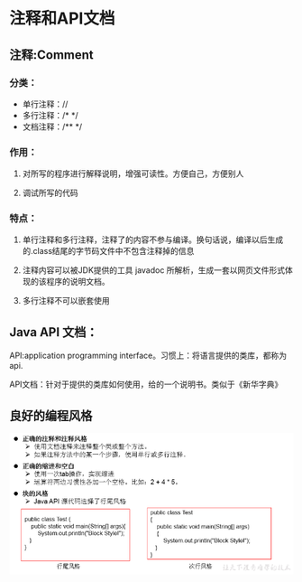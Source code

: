 # 注释和API文档

## 注释:Comment

### 分类：

-   单行注释：//
-   多行注释：/*  */
-   文档注释：/**  */

### 作用：

1.  对所写的程序进行解释说明，增强可读性。方便自己，方便别人

2.  调试所写的代码

### 特点：

1.  单行注释和多行注释，注释了的内容不参与编译。换句话说，编译以后生成的.class结尾的字节码文件中不包含注释掉的信息

2.  注释内容可以被JDK提供的工具 javadoc 所解析，生成一套以网页文件形式体现的该程序的说明文档。

3.  多行注释不可以嵌套使用



## Java API 文档：　

API:application programming interface。习惯上：将语言提供的类库，都称为api.

API文档：针对于提供的类库如何使用，给的一个说明书。类似于《新华字典》



## 良好的编程风格 

![未命名图片.png](_images/1599068341332-7c2127cb-0f27-4d7a-84cf-c7420bda2346.png)